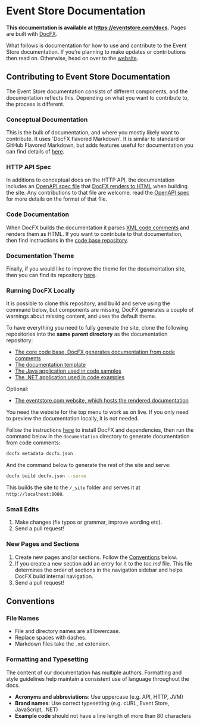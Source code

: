 # Event Store Documentation

**This documentation is available at <https://eventstore.com/docs>.** Pages are built with [DocFX](https://dotnet.github.io).

What follows is documentation for how to use and contribute to the Event Store documentation. If you’re planning to make updates or contributions then read on. Otherwise, head on over to the [website](https://eventstore.com/docs).

## Contributing to Event Store Documentation

The Event Store documentation consists of different components, and the documentation reflects this. Depending on what you want to contribute to, the process is different.

### Conceptual Documentation

This is the bulk of documentation, and where you mostly likely want to contribute. It uses 'DocFX flavored Markdown'. It is similar to standard or GitHub Flavored Markdown, but adds features useful for documentation you can find details of [here](https://dotnet.github.io/docfx/spec/docfx_flavored_markdown.html?tabs=tabid-2%2Ctabid-b).

### HTTP API Spec

In additions to conceptual docs on the HTTP API, the documentation includes an [OpenAPI spec file](https://github.com/EventStore/documentation/blob/master/http-api/swagger.json) that [DocFX renders to HTML](https://dotnet.github.io/docfx/tutorial/intro_rest_api_documentation.html) when building the site. Any contributions to that file are welcome, read the [OpenAPI spec](https://swagger.io/docs/specification/about/) for more details on the format of that file.

### Code Documentation

When DocFX builds the documentation it parses [XML code comments](https://docs.microsoft.com/en-us/dotnet/csharp/codedoc) and renders them as HTML. If you want to contribute to that documentation, then find instructions in the [code base repository](https://github.com/EventStore/EventStore).

### Documentation Theme

Finally, if you would like to improve the theme for the documentation site, then you can find its repository [here](https://github.com/EventStore/es-docs-template).

### Running DocFX Locally

It is possible to clone this repository, and build and serve using the command below, but components are missing, DocFX generates a couple of warnings about missing content, and uses the default theme.

To have everything you need to fully generate the site, clone the following repositories into the **same parent directory** as the documentation repository:

-   [The core code base, DocFX generates documentation from code comments](https://github.com/EventStore/EventStore)
-   [The documentation template](https://github.com/EventStore/es-docs-template)
-   [The Java application used in code samples](https://github.com/EventStore/EventStore.Samples.Java)
-   [The .NET application used in code examples](https://github.com/EventStore/EventStore.Samples.Dotnet)

Optional:

-   [The eventstore.com website, which hosts the rendered documentation](https://github.com/EventStore/eventstore.com)

You need the website for the top menu to work as on live. If you only need to preview the documentation locally, it is not needed.


Follow the instructions [here](https://dotnet.github.io/docfx/tutorial/docfx_getting_started.html) to install DocFX and dependencies, then run the command below in the `documentation` directory to generate documentation from code comments:

```bash
docfx metadata docfx.json
```

And the command below to generate the rest of the site and serve:

```bash
docfx build docfx.json --serve
```

This builds the site to the `/_site` folder and serves it at `http://localhost:8080`.

### Small Edits

1.  Make changes (fix typos or grammar, improve wording etc).
2.  Send a pull request!

### New Pages and Sections

1.  Create new pages and/or sections. Follow the [Conventions](#conventions) below.
2.  If you create a new section add an entry for it to the _toc.md_ file. This file determines the order of sections in the navigation sidebar and helps DocFX build internal navigation.
3.  Send a pull request!

## Conventions

### File Names

-   File and directory names are all lowercase.
-   Replace spaces with dashes.
-   Markdown files take the `.md` extension.

### Formatting and Typesetting

The content of our documentation has multiple authors. Formatting and style guidelines help maintain a consistent use of language throughout the docs.

-   **Acronyms and abbreviations**: Use uppercase (e.g. API, HTTP, JVM)
-   **Brand names**: Use correct typesetting (e.g. cURL, Event Store, JavaScript, .NET)
-   **Example code** should not have a line length of more than 80 characters
